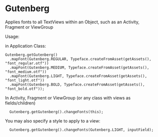 # Gutenberg

Applies fonts to all TextViews within an Object, such as an Activity, Fragment or ViewGroup

Usage:

in Application Class:

    Gutenberg.getGutenberg()
      .mapFont(Gutenberg.REGULAR, Typeface.createFromAsset(getAssets(), "font_regular.otf"))
      .mapFont(Gutenberg.MEDIUM, Typeface.createFromAsset(getAssets(), "font_medium.otf"))
      .mapFont(Gutenberg.LIGHT, Typeface.createFromAsset(getAssets(), "font_light.otf"))
      .mapFont(Gutenberg.BOLD, Typeface.createFromAsset(getAssets(), "font_bold.otf"));

In Activity, Fragment or ViewGroup (or any class with views as fields/children)
  
      Gutenberg.getGutenberg().changeFonts(this); 

You may also specify a style to apply to a view:

      Gutenberg.getGutenberg().changeFonts(Gutenberg.LIGHT, inputField);
